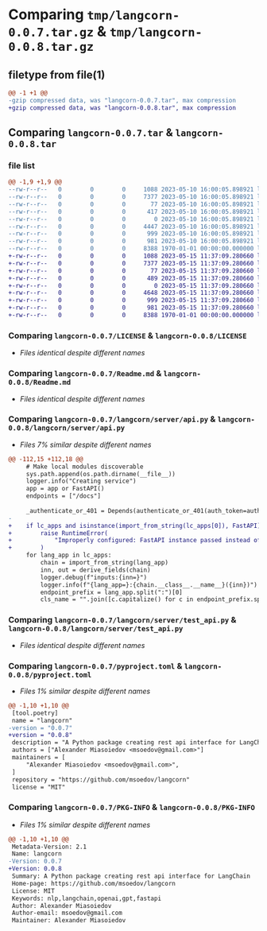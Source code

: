 # Comparing `tmp/langcorn-0.0.7.tar.gz` & `tmp/langcorn-0.0.8.tar.gz`

## filetype from file(1)

```diff
@@ -1 +1 @@
-gzip compressed data, was "langcorn-0.0.7.tar", max compression
+gzip compressed data, was "langcorn-0.0.8.tar", max compression
```

## Comparing `langcorn-0.0.7.tar` & `langcorn-0.0.8.tar`

### file list

```diff
@@ -1,9 +1,9 @@
--rw-r--r--   0        0        0     1088 2023-05-10 16:00:05.898921 langcorn-0.0.7/LICENSE
--rw-r--r--   0        0        0     7377 2023-05-10 16:00:05.898921 langcorn-0.0.7/Readme.md
--rw-r--r--   0        0        0       77 2023-05-10 16:00:05.898921 langcorn-0.0.7/langcorn/__init__.py
--rw-r--r--   0        0        0      417 2023-05-10 16:00:05.898921 langcorn-0.0.7/langcorn/__main__.py
--rw-r--r--   0        0        0        0 2023-05-10 16:00:05.898921 langcorn-0.0.7/langcorn/server/__init__.py
--rw-r--r--   0        0        0     4447 2023-05-10 16:00:05.898921 langcorn-0.0.7/langcorn/server/api.py
--rw-r--r--   0        0        0      999 2023-05-10 16:00:05.898921 langcorn-0.0.7/langcorn/server/test_api.py
--rw-r--r--   0        0        0      981 2023-05-10 16:00:05.898921 langcorn-0.0.7/pyproject.toml
--rw-r--r--   0        0        0     8388 1970-01-01 00:00:00.000000 langcorn-0.0.7/PKG-INFO
+-rw-r--r--   0        0        0     1088 2023-05-15 11:37:09.280660 langcorn-0.0.8/LICENSE
+-rw-r--r--   0        0        0     7377 2023-05-15 11:37:09.280660 langcorn-0.0.8/Readme.md
+-rw-r--r--   0        0        0       77 2023-05-15 11:37:09.280660 langcorn-0.0.8/langcorn/__init__.py
+-rw-r--r--   0        0        0      489 2023-05-15 11:37:09.280660 langcorn-0.0.8/langcorn/__main__.py
+-rw-r--r--   0        0        0        0 2023-05-15 11:37:09.280660 langcorn-0.0.8/langcorn/server/__init__.py
+-rw-r--r--   0        0        0     4648 2023-05-15 11:37:09.280660 langcorn-0.0.8/langcorn/server/api.py
+-rw-r--r--   0        0        0      999 2023-05-15 11:37:09.280660 langcorn-0.0.8/langcorn/server/test_api.py
+-rw-r--r--   0        0        0      981 2023-05-15 11:37:09.280660 langcorn-0.0.8/pyproject.toml
+-rw-r--r--   0        0        0     8388 1970-01-01 00:00:00.000000 langcorn-0.0.8/PKG-INFO
```

### Comparing `langcorn-0.0.7/LICENSE` & `langcorn-0.0.8/LICENSE`

 * *Files identical despite different names*

### Comparing `langcorn-0.0.7/Readme.md` & `langcorn-0.0.8/Readme.md`

 * *Files identical despite different names*

### Comparing `langcorn-0.0.7/langcorn/server/api.py` & `langcorn-0.0.8/langcorn/server/api.py`

 * *Files 7% similar despite different names*

```diff
@@ -112,15 +112,18 @@
     # Make local modules discoverable
     sys.path.append(os.path.dirname(__file__))
     logger.info("Creating service")
     app = app or FastAPI()
     endpoints = ["/docs"]
 
     _authenticate_or_401 = Depends(authenticate_or_401(auth_token=auth_token))
-
+    if lc_apps and isinstance(import_from_string(lc_apps[0]), FastAPI):
+        raise RuntimeError(
+            "Improperly configured: FastAPI instance passed instead of LangChain interface"
+        )
     for lang_app in lc_apps:
         chain = import_from_string(lang_app)
         inn, out = derive_fields(chain)
         logger.debug(f"inputs:{inn=}")
         logger.info(f"{lang_app=}:{chain.__class__.__name__}({inn})")
         endpoint_prefix = lang_app.split(":")[0]
         cls_name = "".join([c.capitalize() for c in endpoint_prefix.split(".")])
```

### Comparing `langcorn-0.0.7/langcorn/server/test_api.py` & `langcorn-0.0.8/langcorn/server/test_api.py`

 * *Files identical despite different names*

### Comparing `langcorn-0.0.7/pyproject.toml` & `langcorn-0.0.8/pyproject.toml`

 * *Files 1% similar despite different names*

```diff
@@ -1,10 +1,10 @@
 [tool.poetry]
 name = "langcorn"
-version = "0.0.7"
+version = "0.0.8"
 description = "A Python package creating rest api interface for LangChain"
 authors = ["Alexander Miasoiedov <msoedov@gmail.com>"]
 maintainers = [
     "Alexander Miasoiedov <msoedov@gmail.com>",
 ]
 repository = "https://github.com/msoedov/langcorn"
 license = "MIT"
```

### Comparing `langcorn-0.0.7/PKG-INFO` & `langcorn-0.0.8/PKG-INFO`

 * *Files 1% similar despite different names*

```diff
@@ -1,10 +1,10 @@
 Metadata-Version: 2.1
 Name: langcorn
-Version: 0.0.7
+Version: 0.0.8
 Summary: A Python package creating rest api interface for LangChain
 Home-page: https://github.com/msoedov/langcorn
 License: MIT
 Keywords: nlp,langchain,openai,gpt,fastapi
 Author: Alexander Miasoiedov
 Author-email: msoedov@gmail.com
 Maintainer: Alexander Miasoiedov
```

